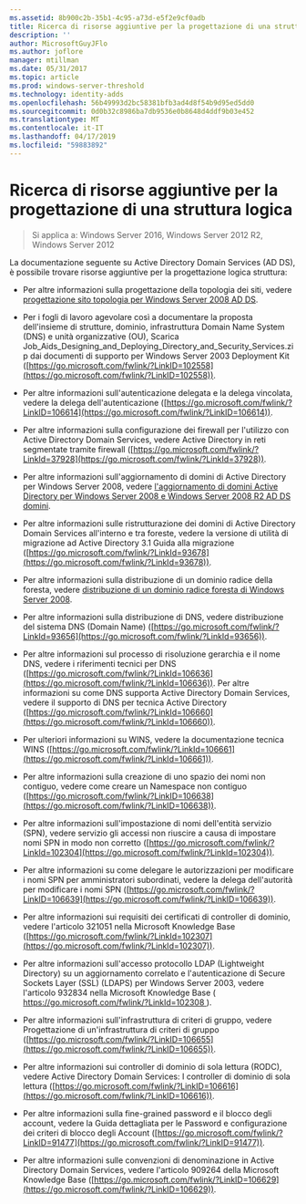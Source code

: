 ```yaml
---
ms.assetid: 8b900c2b-35b1-4c95-a73d-e5f2e9cf0adb
title: Ricerca di risorse aggiuntive per la progettazione di una struttura logica
description: ''
author: MicrosoftGuyJFlo
ms.author: joflore
manager: mtillman
ms.date: 05/31/2017
ms.topic: article
ms.prod: windows-server-threshold
ms.technology: identity-adds
ms.openlocfilehash: 56b49993d2bc58381bfb3ad4d8f54b9d95ed5dd0
ms.sourcegitcommit: 0d0b32c8986ba7db9536e0b8648d4ddf9b03e452
ms.translationtype: MT
ms.contentlocale: it-IT
ms.lasthandoff: 04/17/2019
ms.locfileid: "59883892"
---
```

# <a name="finding-additional-resources-for-logical-structure-design"></a>Ricerca di risorse aggiuntive per la progettazione di una struttura logica

>Si applica a: Windows Server 2016, Windows Server 2012 R2, Windows Server 2012

La documentazione seguente su Active Directory Domain Services (AD DS), è possibile trovare risorse aggiuntive per la progettazione logica struttura:  
  
- Per altre informazioni sulla progettazione della topologia dei siti, vedere [progettazione sito topologia per Windows Server 2008 AD DS](Designing-the-Site-Topology.md).  

- Per i fogli di lavoro agevolare così a documentare la proposta dell'insieme di strutture, dominio, infrastruttura Domain Name System (DNS) e unità organizzative (OU), Scarica Job_Aids_Designing_and_Deploying_Directory_and_Security_Services.zip dai documenti di supporto per Windows Server 2003 Deployment Kit ([https://go.microsoft.com/fwlink/?LinkID=102558](https://go.microsoft.com/fwlink/?LinkID=102558)).  
  
- Per altre informazioni sull'autenticazione delegata e la delega vincolata, vedere la delega dell'autenticazione ([https://go.microsoft.com/fwlink/?LinkID=106614](https://go.microsoft.com/fwlink/?LinkID=106614)).  
  
- Per altre informazioni sulla configurazione dei firewall per l'utilizzo con Active Directory Domain Services, vedere Active Directory in reti segmentate tramite firewall ([https://go.microsoft.com/fwlink/?LinkId=37928](https://go.microsoft.com/fwlink/?LinkId=37928)).  
  
- Per altre informazioni sull'aggiornamento di domini di Active Directory per Windows Server 2008, vedere [l'aggiornamento di domini Active Directory per Windows Server 2008 e Windows Server 2008 R2 AD DS domini](https://technet.microsoft.com/library/cc731188.aspx).  
  
- Per altre informazioni sulle ristrutturazione dei domini di Active Directory Domain Services all'interno e tra foreste, vedere la versione di utilità di migrazione ad Active Directory 3.1 Guida alla migrazione ([https://go.microsoft.com/fwlink/?LinkId=93678](https://go.microsoft.com/fwlink/?LinkId=93678)).  
  
- Per altre informazioni sulla distribuzione di un dominio radice della foresta, vedere [distribuzione di un dominio radice foresta di Windows Server 2008](https://technet.microsoft.com/library/cc731174.aspx).  
  
- Per altre informazioni sulla distribuzione di DNS, vedere distribuzione del sistema DNS (Domain Name) ([https://go.microsoft.com/fwlink/?LinkId=93656](https://go.microsoft.com/fwlink/?LinkId=93656)).  
  
- Per altre informazioni sul processo di risoluzione gerarchia e il nome DNS, vedere i riferimenti tecnici per DNS ([https://go.microsoft.com/fwlink/?LinkId=106636](https://go.microsoft.com/fwlink/?LinkId=106636)). Per altre informazioni su come DNS supporta Active Directory Domain Services, vedere il supporto di DNS per tecnica Active Directory ([https://go.microsoft.com/fwlink/?LinkId=106660](https://go.microsoft.com/fwlink/?LinkId=106660)).  
  
- Per ulteriori informazioni su WINS, vedere la documentazione tecnica WINS ([https://go.microsoft.com/fwlink/?LinkId=106661](https://go.microsoft.com/fwlink/?LinkId=106661)).  
  
- Per altre informazioni sulla creazione di uno spazio dei nomi non contiguo, vedere come creare un Namespace non contiguo ([https://go.microsoft.com/fwlink/?LinkID=106638](https://go.microsoft.com/fwlink/?LinkID=106638)).  
  
- Per altre informazioni sull'impostazione di nomi dell'entità servizio (SPN), vedere servizio gli accessi non riuscire a causa di impostare nomi SPN in modo non corretto ([https://go.microsoft.com/fwlink/?LinkId=102304](https://go.microsoft.com/fwlink/?LinkId=102304)).  
  
- Per altre informazioni su come delegare le autorizzazioni per modificare i nomi SPN per amministratori subordinati, vedere la delega dell'autorità per modificare i nomi SPN ([https://go.microsoft.com/fwlink/?LinkID=106639](https://go.microsoft.com/fwlink/?LinkID=106639)).  
  
- Per altre informazioni sui requisiti dei certificati di controller di dominio, vedere l'articolo 321051 nella Microsoft Knowledge Base ([https://go.microsoft.com/fwlink/?LinkId=102307](https://go.microsoft.com/fwlink/?LinkId=102307)).  
  
- Per altre informazioni sull'accesso protocollo LDAP (Lightweight Directory) su un aggiornamento correlato e l'autenticazione di Secure Sockets Layer (SSL) (LDAPS) per Windows Server 2003, vedere l'articolo 932834 nella Microsoft Knowledge Base ([ https://go.microsoft.com/fwlink/?LinkId=102308 ](https://go.microsoft.com/fwlink/?LinkId=102308)).  
  
- Per altre informazioni sull'infrastruttura di criteri di gruppo, vedere Progettazione di un'infrastruttura di criteri di gruppo ([https://go.microsoft.com/fwlink/?LinkID=106655](https://go.microsoft.com/fwlink/?LinkID=106655)).  
  
- Per altre informazioni sui controller di dominio di sola lettura (RODC), vedere Active Directory Domain Services: I controller di dominio di sola lettura ([https://go.microsoft.com/fwlink/?LinkID=106616](https://go.microsoft.com/fwlink/?LinkID=106616)).  
  
- Per altre informazioni sulla fine-grained password e il blocco degli account, vedere la Guida dettagliata per le Password e configurazione dei criteri di blocco degli Account ([https://go.microsoft.com/fwlink/?LinkID=91477](https://go.microsoft.com/fwlink/?LinkID=91477)).  
  
- Per altre informazioni sulle convenzioni di denominazione in Active Directory Domain Services, vedere l'articolo 909264 della Microsoft Knowledge Base ([https://go.microsoft.com/fwlink/?LinkID=106629](https://go.microsoft.com/fwlink/?LinkID=106629)).  
